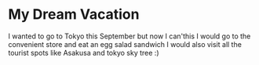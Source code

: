# My Dream Vacation

I wanted to go to Tokyo this September but now I can'this
I would go to the convenient store and eat an egg salad sandwich
I would also visit all the tourist spots like Asakusa and tokyo sky tree :)
